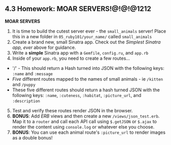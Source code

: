 ## 4.3 Homework: MOAR SERVERS!@!@!@1212

**MOAR SERVERS**

1. It is time to build the cutest server ever - the `small_animals` server! Place this in a new folder in `05_ruby101/your_name/` called `small_animals`
2. Create a brand new, small Sinatra app. Check out the *Simplest Sinatra app, ever* above for guidance.
3. Write a **simple** Sinatra app with a `Gemfile`, `config.ru`, and `app.rb`
4. Inside of your `app.rb`, you need to create a few routes...
  * '/' - This should return a Hash turned into JSON with the following keys: `:name` and `:message`  
  * *Five* different routes mapped to the names of small animals - ie `/kitten` and `/puppy`
  * These five different routes should return a hash turned JSON with the following keys: `:name`, `:cuteness`, `:habitat`, `:picture_url`, and `:description`
5. Test and verify these routes render JSON in the browser.
6. **BONUS**: Add *ERB* views and then create a new `/views/json_test.erb`. Map it to a `router` and call each API call using `$.getJSON` or `$.ajax` to render the content using `console.log` or whatever else you choose.
7. **BONUS**: You can use each animal route's `:picture_url` to render images as a double bonus!
